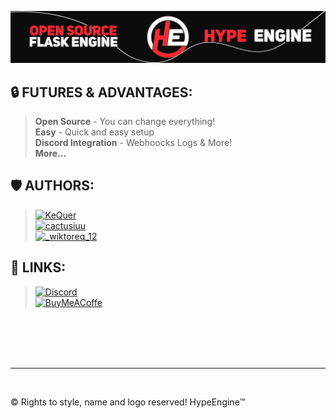 ![HypeBanner](hype_banner.png)

## 🔒 FUTURES & ADVANTAGES:
> **Open Source** - You can change everything!<br/>
> **Easy** - Quick and easy setup<br/>
> **Discord Integration** - Webhoocks Logs & More!<br/>
> **More...**<br/>

## 🛡️ AUTHORS:
> [![KeQuer](https://img.shields.io/badge/KeQuer-Discord-5865F2?style=for-the-badge&logo=discord&logoColor=white)](https://discord.com/users/1063760147287117834) <br/>
> [![cactusiuu](https://img.shields.io/badge/cactusiuu-Discord-5865F2?style=for-the-badge&logo=discord&logoColor=white)](https://discord.com/users/1041362096232861826) <br/>
> [![_wiktoreq_12](https://img.shields.io/badge/wiktoreq-Discord-5865F2?style=for-the-badge&logo=discord&logoColor=white)](https://discord.com/users/788421107564806195) <br/>

## 🔗 LINKS:
> [![Discord](https://img.shields.io/badge/-Discord-5865F2?style=for-the-badge&logo=discord&logoColor=white)](https://discord.gg/GrKaVcDzbn) <br/>
> [![BuyMeACoffe](https://img.shields.io/badge/-BuyMeACoffee-FF813F?style=for-the-badge&logo=buymeacoffee&logoColor=white)](https://www.buymeacoffee.com/hypeengine) <br/>

<br/>
<br/>
<br/>
<br/>
<hr/>
<br/>

<p align="center">
  
  ©️ Rights to style, name and logo reserved!
  HypeEngine™️
  
</p>
